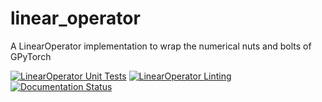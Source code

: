 # linear_operator

A LinearOperator implementation to wrap the numerical nuts and bolts of GPyTorch

[![LinearOperator Unit Tests](https://github.com/cornellius-gp/linear_operator/actions/workflows/unittests.yml/badge.svg?branch=main)](https://github.com/cornellius-gp/linear_operator/actions/workflows/unittests.yml)
[![LinearOperator Linting](https://github.com/cornellius-gp/linear_operator/actions/workflows/linting.yml/badge.svg?branch=main)](https://github.com/cornellius-gp/linear_operator/actions/workflows/linting.yml)
[![Documentation Status](https://readthedocs.org/projects/linear-operator/badge/?version=latest)](https://linear-operator.readthedocs.io/en/latest/?badge=latest)
